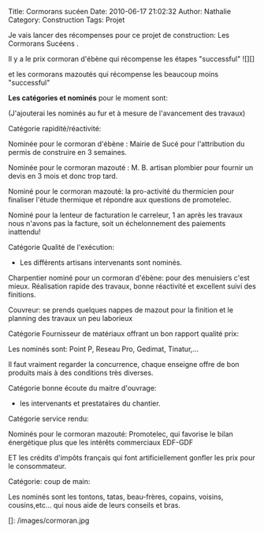 Title: Cormorans sucéen
Date: 2010-06-17 21:02:32
Author: Nathalie
Category: Construction
Tags: Projet

Je vais lancer des récompenses pour ce projet de construction: Les
Cormorans Sucéens .

Il y a le prix cormoran d'ébène qui récompense les étapes "successful"
![][]

et les cormorans mazoutés qui récompense les beaucoup moins "successful"

**Les catégories et nominés** pour le moment sont:

(J'ajouterai les nominés au fur et à mesure de l'avancement des travaux)

Catégorie rapidité/réactivité:

Nominée pour le cormoran d'ébène : Mairie de Sucé pour l'attribution du
permis de construire en 3 semaines.

Nominée pour le cormoran mazouté : M. B. artisan plombier pour fournir
un devis en 3 mois et donc trop tard.

Nominé pour le cormoran mazouté: la pro-activité du thermicien pour
finaliser l'étude thermique et répondre aux questions de promotelec.

Nominé pour la lenteur de facturation le carreleur, 1 an après les
travaux nous n'avons pas la facture, soit un échelonnement des paiements
inattendu!

Catégorie Qualité de l'exécution:

- Les différents artisans intervenants sont nominés.

Charpentier nominé pour un cormoran d'ébène: pour des menuisiers c'est
mieux. Réalisation rapide des travaux, bonne réactivité et excellent
suivi des finitions.

Couvreur: se prends quelques nappes de mazout pour la finition et le
planning des travaux un peu laborieux

Catégorie Fournisseur de matériaux offrant un bon rapport qualité prix:

Les nominés sont: Point P, Reseau Pro, Gedimat, Tinatur,...

Il faut vraiment regarder la concurrence, chaque enseigne offre de bon
produits mais à des conditions très diverses.

Catégorie bonne écoute du maitre d'ouvrage:

- les intervenants et prestataires du chantier.

Catégorie service rendu:

Nominés pour le cormoran mazouté: Promotelec, qui favorise le bilan
énergétique plus que les intérêts commerciaux EDF-GDF

ET les crédits d'impôts français qui font artificiellement gonfler les
prix pour le consommateur.  

Catégorie: coup de main:

Les nominés sont les tontons, tatas, beau-frères, copains, voisins,
cousins,etc... qui nous aide de leurs conseils et bras.  

  []: /images/cormoran.jpg
